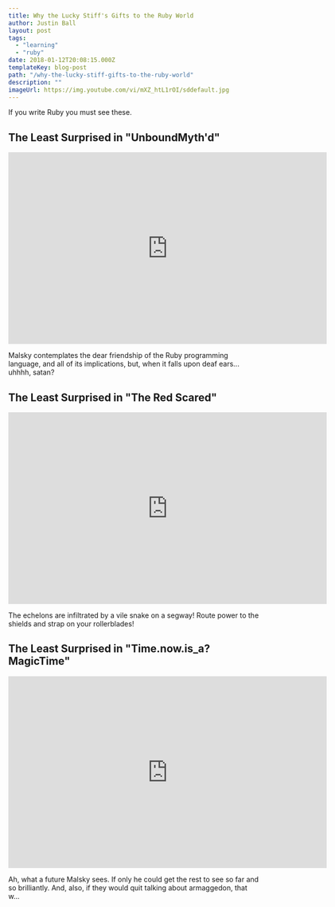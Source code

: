 ```yaml
---
title: Why the Lucky Stiff's Gifts to the Ruby World
author: Justin Ball
layout: post
tags:
  - "learning"
  - "ruby"
date: 2018-01-12T20:08:15.000Z
templateKey: blog-post
path: "/why-the-lucky-stiff-gifts-to-the-ruby-world"
description: ""
imageUrl: https://img.youtube.com/vi/mXZ_htL1rOI/sddefault.jpg
---
```

<p>If you write Ruby you must see these.</p>
<div class="youtube-videos video-responsive">
  <div id="Du_RTMmofWM" class="youtube-video">
    <h2 class="youtube-title">The Least Surprised in "UnboundMyth'd"</h2>
    <iframe src="https://www.youtube.com/embed/Du_RTMmofWM" frameborder="0" width="640" height="385" allowfullscreen>
      <p>Your browser does not support iframes.</p>
    </iframe>
    <p class="youtube-description">Malsky contemplates the dear friendship of the Ruby programming language, and all of its implications, but, when it falls upon deaf ears... uhhhh, satan?</p>
  </div>
  <div id="mXZ_htL1rOI" class="youtube-video">
    <h2 class="youtube-title">The Least Surprised in "The Red Scared"</h2>
    <iframe src="https://www.youtube.com/embed/mXZ_htL1rOI" frameborder="0" width="640" height="385" allowfullscreen>
      <p>Your browser does not support iframes.</p>
    </iframe>
    <p class="youtube-description">The echelons are infiltrated by a vile snake on a segway! Route power to the shields and strap on your rollerblades!</p>
  </div>
  <div id="ng95M-cRb44" class="youtube-video">
    <h2 class="youtube-title">The Least Surprised in "Time.now.is_a? MagicTime"</h2>
    <iframe src="https://www.youtube.com/embed/ng95M-cRb44" frameborder="0" width="640" height="385" allowfullscreen>
      <p>Your browser does not support iframes.</p>
    </iframe>
    <p class="youtube-description">Ah, what a future Malsky sees. If only he could get the rest to see so far and so brilliantly. And, also, if they would quit talking about armaggedon, that w...</p>
  </div>
</div>
